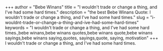 +++
author = "Bebe Winans"
title = "I wouldn't trade or change a thing, and I've had some hard times."
description = "the best Bebe Winans Quote: I wouldn't trade or change a thing, and I've had some hard times."
slug = "i-wouldnt-trade-or-change-a-thing-and-ive-had-some-hard-times"
keywords = "I wouldn't trade or change a thing, and I've had some hard times.,bebe winans,bebe winans quotes,bebe winans quote,bebe winans sayings,bebe winans saying,quotes, sayings,quote, saying, motivation"
+++
I wouldn't trade or change a thing, and I've had some hard times.
